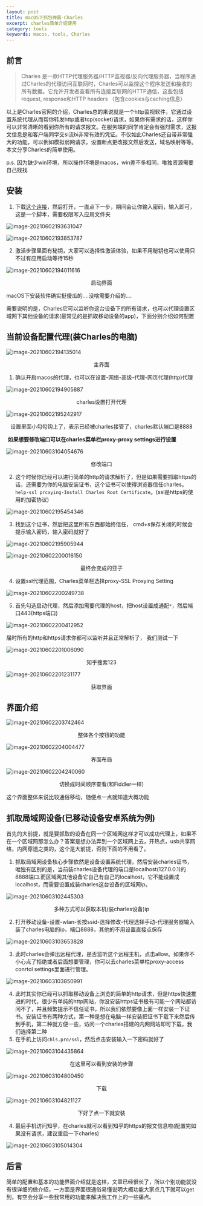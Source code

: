 ```yaml
---
layout: post
title: macOS下抓包神器-Charles
excerpt: charles简单介绍使用
category: tools
keywords: macos, tools, Charles
---
```




## 前言

> Charles 是一款HTTP代理服务器/HTTP监视器/反向代理服务器，当程序通过Charles的代理访问互联网时，Charles可以监控这个程序发送和接收的所有数据。它允许开发者查看所有连接互联网的HTTP通信，这些包括request, response和HTTP headers （包含cookies与caching信息）

以上是Charles官网的介绍，Charles总的来说就是一个http监视软件，它通过设置系统代理从而帮你转发http或者tcp(socket)请求，如果你有需求的话，这样你可以非常清晰的看到你所有的请求报文。在服务端的同学肯定会有强烈需求，这报文信息是和客户端同学交si流bi非常有效的凭证。不仅如此Charles还自带非常强大的功能，可以例如模拟弱网请求，设置断点更改报文然后发送，域名映射等等。本文分享Charles的简单使用。

p.s. 因为缺少win环境，所以操作环境是macos，win差不多相同，唯独资源需要自己找找

## 安装

1. 下载[这个连接](https://cloud.189.cn/t/YbQ7ZjqQZf63)，然后打开，一直点下一步，期间会让你输入密码，输入即可，这是一个脚本，需要权限写入应用文件夹

![image-20210602193631047](https://mypicgogo.oss-cn-hangzhou.aliyuncs.com/tuchuang20210602193631.png)

![image-20210602193853787](https://mypicgogo.oss-cn-hangzhou.aliyuncs.com/tuchuang20210602193853.png)

2. 激活步骤里面有秘钥，大家可以选择性激活体验，如果不用秘钥也可以使用只不过有应用启动等待15秒

![image-20210602194011616](https://mypicgogo.oss-cn-hangzhou.aliyuncs.com/tuchuang20210602194011.png)

<center>启动界面</center>

macOS下安装软件确实挺傻瓜的....没啥需要介绍的....

需要说明的是，Charles它可以监听你这台设备下的所有请求，也可以代理设置区域网下其他设备的请求(最常见的是抓取移动设备的app)，下面分别介绍如何配置

## 当前设备配置代理(装Charles的电脑)

![image-20210602194135014](https://mypicgogo.oss-cn-hangzhou.aliyuncs.com/tuchuang20210602194135.png)

<center>主界面</center>

1. 确认开启macos的代理，也可以在设置-网络-高级-代理-网页代理(http)代理

![image-20210602194905887](https://mypicgogo.oss-cn-hangzhou.aliyuncs.com/tuchuang20210602194905.png)

<center>charles设置打开代理</center>

![image-20210602195242917](https://mypicgogo.oss-cn-hangzhou.aliyuncs.com/tuchuang20210602195242.png)

<center>设置里面小勾勾钩上了，表示已经被charles接管了，charles默认端口是8888</center>

​	**如果想要修改端口可以在charles菜单栏proxy-proxy settings进行设置**

![image-20210603104054676](https://mypicgogo.oss-cn-hangzhou.aliyuncs.com/tuchuang20210603104054.png)

<center>修改端口</center>



2. 这个时候你已经可以进行简单的http的请求解析了，但是如果需要抓取https的话，还需要为你的电脑安装证书，这个证书可以使得浏览器信任charles。```help-ssl prcxying-Install Charles Root Certificate```。(ssl是https的使用的加密协议)

![image-20210602195454346](https://mypicgogo.oss-cn-hangzhou.aliyuncs.com/tuchuang20210602195454.png)

3. 找到这个证书，然后把这里所有东西都始终信任， cmd+s保存关闭的时候会提示输入密码，输入密码就好了

![image-20210602195905944](https://mypicgogo.oss-cn-hangzhou.aliyuncs.com/tuchuang20210602195905.png)

![image-20210602200016150](https://mypicgogo.oss-cn-hangzhou.aliyuncs.com/tuchuang20210602200016.png)

<center>最终会变成的亚子</center>

4. 设置ssl代理范围，Charles菜单栏选择proxy-SSL Proxying Setting

![image-20210602200249738](https://mypicgogo.oss-cn-hangzhou.aliyuncs.com/tuchuang20210602200249.png)

5. 首先勾选启动代理，然后添加需要代理的host，把host设置成通配```*```，然后端口443(https端口)

![image-20210602200412952](https://mypicgogo.oss-cn-hangzhou.aliyuncs.com/tuchuang20210602200412.png)

届时所有的http和https请求你都可以监听并且正常解析了， 我们测试一下

![image-20210602201006090](https://mypicgogo.oss-cn-hangzhou.aliyuncs.com/tuchuang20210602201006.png)

<center>知乎搜索123</center>

![image-20210602201231177](https://mypicgogo.oss-cn-hangzhou.aliyuncs.com/tuchuang20210602201231.png)

<center>获取界面</center>

## 界面介绍

![image-20210602203742464](https://mypicgogo.oss-cn-hangzhou.aliyuncs.com/tuchuang20210602203742.png)

<center>整体各个按钮的功能</center>

![image-20210602204004477](https://mypicgogo.oss-cn-hangzhou.aliyuncs.com/tuchuang20210602204004.png)

<center>界面布局</center>

![image-20210602204240060](https://mypicgogo.oss-cn-hangzhou.aliyuncs.com/tuchuang20210602204240.png)

<center>切换成时间顺序查看(和Fiddler一样)</center>

这个界面整体来说比较通俗移动，随便点一点就知道大概功能

## 抓取局域网设备(已移动设备安卓系统为例)

首先的大前提，就是要抓取的设备在同一个区域网这样才可以成功代理上，如果不在一个区域网那怎么办？答案是想办法弄到一个区域网上去，开热点，usb共享网络，内网穿透之类的，这个是大前提，否则下面的不用看了。

1. 抓取局域网设备核心步骤依然是设备设置系统代理，然后安装charles证书，唯独有区别的是，当前装charles设备代理的端口是localhost(127.0.0.1)的8888端口.而区域网其他设备它自己有自己的localhost，它不能设置成localhost，而需要设置成装charles这台设备的区域网ip。

![image-20210603102445303](https://mypicgogo.oss-cn-hangzhou.aliyuncs.com/tuchuang20210603102445.png)

<center>多种方式可以获取本机(装charles设备)ip</center>

2. 打开移动设备-设置-wlan-长按ssid-选择修改-代理选择手动-代理服务器输入装了charles电脑的ip，端口8888，其他的不用设置直接点保存

![image-20210603103653828](https://mypicgogo.oss-cn-hangzhou.aliyuncs.com/tuchuang20210603103653.png)

3. 此时charles会弹出远程代理，是否监听这个远程主机，点击allow。如果你不小心点了拒绝或者后面想要管理，你可以去charles菜单栏proxy-access conrtol settings里面进行管理。

![image-20210603103850991](https://mypicgogo.oss-cn-hangzhou.aliyuncs.com/tuchuang20210603103851.png)

4. 此时其实你已经可以抓取移动设备上浏览的简单的http请求，但是https快速推进的时代，很少有单纯的http网站，你没安装https证书极有可能一个网站都访问不了，并且频繁提示不信任证书，所以我们依然要像上面一样安装一下证书。安装证书有两种方式，第一种是想在电脑一样安装把证书下载下来然后传到手机，第二种就方便一些，访问一个charles搭建的内网网站即可下载，我们选择第二种
5. 在手机上访问```chls.pro/ssl```，然后点击安装输入一下密码就好了

![image-20210603104435864](https://mypicgogo.oss-cn-hangzhou.aliyuncs.com/tuchuang20210603104435.png)

<center>在这里可以看到安装的步骤</center>

![image-20210603104800450](https://mypicgogo.oss-cn-hangzhou.aliyuncs.com/tuchuang20210603104800.png)

<center>下载</center>

![image-20210603104821127](https://mypicgogo.oss-cn-hangzhou.aliyuncs.com/tuchuang20210603104821.png)

<center>下好了点一下就安装</center>

4. 最后手机访问知乎，在charles就可以看到知乎的https的报文信息啦(配置完如果没有请求，建议重启一下charles)

![image-20210603105014304](https://mypicgogo.oss-cn-hangzhou.aliyuncs.com/tuchuang20210603105014.png)

## 后言

简单的配置和基本的功能界面介绍就是这样，文章已经很长了，所以个别功能就没有很详细的做介绍，一方面是界面很通俗易懂说明大概功能大家点几下就可以get到，有空会分享一些我常用的功能来解决我工作上的一些痛点。
